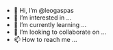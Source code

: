 - 👋 Hi, I’m @leogaspas
- 👀 I’m interested in ...
- 🌱 I’m currently learning ...
- 💞️ I’m looking to collaborate on ...
- 📫 How to reach me ...

<!---
leogaspas/leogaspas is a ✨ special ✨ repository because its `README.md` (this file) appears on your GitHub profile.
You can click the Preview link to take a look at your changes.
--->
